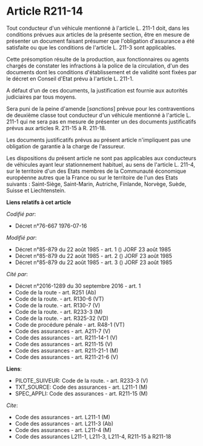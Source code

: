 # Article R211-14

Tout conducteur d'un véhicule mentionné à l'article L. 211-1 doit, dans les conditions prévues aux articles de la présente
section, être en mesure de présenter un document faisant présumer que l'obligation d'assurance a été satisfaite ou que les
conditions de l'article L. 211-3 sont applicables.

Cette présomption résulte de la production, aux fonctionnaires ou agents chargés de constater les infractions à la police de
la circulation, d'un des documents dont les conditions d'établissement et de validité sont fixées par le décret en Conseil
d'Etat prévu à l'article L. 211-1.

A défaut d'un de ces documents, la justification est fournie aux autorités judiciaires par tous moyens.

Sera puni de la peine d'amende [*sanctions*] prévue pour les contraventions de deuxième classe tout conducteur d'un véhicule
mentionné à l'article L. 211-1 qui ne sera pas en mesure de présenter un des documents justificatifs prévus aux articles R.
211-15 à R. 211-18.

Les documents justificatifs prévus au présent article n'impliquent pas une obligation de garantie à la charge de l'assureur. 

Les dispositions du présent article ne sont pas applicables aux conducteurs de véhicules ayant leur stationnement habituel,
au sens de l'article L. 211-4, sur le territoire d'un des Etats membres de la Communauté économique européenne autres que la
France ou sur le territoire de l'un des Etats suivants : Saint-Siège, Saint-Marin, Autriche, Finlande, Norvège, Suède, Suisse
et Liechtenstein.

**Liens relatifs à cet article**

_Codifié par_:

  - Décret n°76-667 1976-07-16

_Modifié par_:

  - Décret n°85-879 du 22 août 1985 - art. 1 () JORF 23 août 1985
  - Décret n°85-879 du 22 août 1985 - art. 2 () JORF 23 août 1985
  - Décret n°85-879 du 22 août 1985 - art. 3 () JORF 23 août 1985

_Cité par_:

  - Décret n°2016-1289 du 30 septembre 2016 - art. 1
  - Code de la route - art. R251 (Ab)
  - Code de la route. - art. R130-6 (VT)
  - Code de la route. - art. R130-7 (V)
  - Code de la route. - art. R233-3 (M)
  - Code de la route. - art. R325-32 (VD)
  - Code de procédure pénale - art. R48-1 (VT)
  - Code des assurances - art. A211-7 (V)
  - Code des assurances - art. R211-14-1 (V)
  - Code des assurances - art. R211-15 (V)
  - Code des assurances - art. R211-21-1 (M)
  - Code des assurances - art. R211-21-6 (V)

**Liens**:

  - PILOTE_SUIVEUR: Code de la route. - art. R233-3 (V)
  - TXT_SOURCE: Code des assurances - art. L211-1 (M)
  - SPEC_APPLI: Code des assurances - art. R211-15 (M)

_Cite_:

  - Code des assurances - art. L211-1 (M)
  - Code des assurances - art. L211-3 (Ab)
  - Code des assurances - art. L211-4 (M)
  - Code des assurances L211-1, L211-3, L211-4, R211-15 à R211-18
